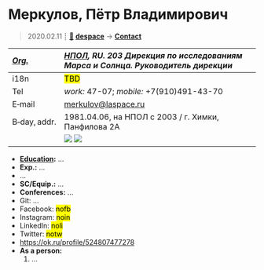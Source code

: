 # Меркулов, Пётр Владимирович
> 2020.02.11 ┊ **[🚀](../index/index.md) [despace](index.md)** → **[Contact](contact.md)**

|*[Org.](contact.md)*|*[НПОЛ](zz_НПОЛ.md), RU. 203 Дирекция по исследованиям Марса и Солнца. Руководитель дирекции*|
|:--|:--|
|i18n| <mark>TBD</mark> |
|Tel| *work:* 47-07; *mobile:* +7(910)491-43-70 |
|E‑mail| <merkulov@laspace.ru> |
|B‑day, addr.| 1981.04.06, на НПОЛ с 2003 / г. Химки, Панфилова 2А |
|| [![](f/contact/m/merkulov_001_photo_thumb.jpg)](f/contact/m/merkulov_001_photo.jpg) [![](f/contact/m/merkulov_001_sign_thumb.jpg)](f/contact/m/merkulov_001_sign.png) |

   - **[Education](edu.md):** …
   - **Exp.:** …
   - …
   - **SC/Equip.:** …
   - **Conferences:** …
   - Git: …
   - Facebook: <mark>nofb</mark>
   - Instagram: <mark>noin</mark>
   - LinkedIn: <mark>noli</mark>
   - Twitter: <mark>notw</mark>
   - <https://ok.ru/profile/524807477278>
   - **As a person:**
      1. …
